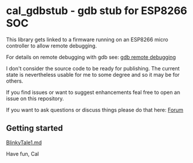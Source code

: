 # cal_gdbstub - gdb stub for ESP8266 SOC

This library gets linked to a firmware running on
an ESP8266 micro controller to allow remote debugging.

For details on remote debugging with gdb see: 
[gdb remote debugging](https://sourceware.org/gdb/onlinedocs/gdb/Remote-Debugging.html#Remote-Debugging)

I don't consider the source code to be ready for publishing.
The current state is nevertheless usable for me to some degree and so it may be for others.

If you find issues or want to suggest enhancements feal free to open an issue on this repository.

If you want to ask questions or discuss things please do that here: [Forum](http://www.esp8266.com/viewforum.php?f=13)

## Getting started 

[BlinkyTale1.md](https://github.com/cal101/cal_gdbstub/blob/master/BlinkyTale1.md)


Have fun,
    Cal



